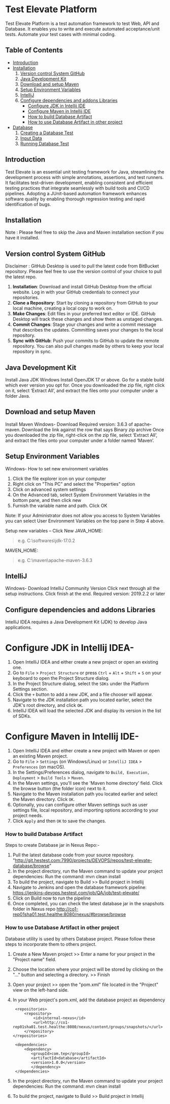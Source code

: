 # Test Elevate Platform

Test Elevate Platform is a test automation framework to test Web, API and Database.
It enables you to write and execute automated acceptance/unit tests.
Automate your test cases with minimal coding.

## Table of Contents
<ul>
	<li>
		<a href = "#introduction">Introduction</a>
	</li>
	<li>
		<a href = "#installation">Installation</a>
		<ol>
			<li><a href = "#version-control-System-GitHub">Version control System GitHub</a></li>	
			<li><a href = "#install-java-development-kit">Java Development Kit</a></li>
			<li><a href = "#download-and-setup-maven">Download and setup Maven</a></li>
			<li><a href = "#setup-environment-variables">Setup Environment Variables</a></li>
			<li><a href = "#intellij">IntelliJ</a></li>
			<li><a href = "#configure-dependencies-and-addons-libraries">Configure dependencies and addons Libraries</a>
		<ul>		
		<li><a href = "#intellij">Configure JDK in Intellij IDE</a></li>
		<li><a href = "#intellij">Configure Maven in Intellij IDE</a></li>
		<li><a href = "#intellij">How to build Database Artifact</a></li>	
		<li><a href = "#intellij">How to use Database Artifact in other project</a></li>
    </li>
		</ul>
		</ol>
	</li>
	<li>
		<a href = "#usage">Database</a>
		<ol>
			<li><a href = "#git">Creating a Database Test</a></li>
			<li><a href = "#git">Input Data</a></li>
			<li><a href = "#git">Running Database Test</a></li>
			</li>
		</ol>	
	</li>
</ul>
	


## Introduction

Test Elevate is an essential unit testing framework for Java, streamlining the development process with simple annotations, assertions, and test runners. It facilitates test-driven development, enabling consistent and efficient testing practices that integrate seamlessly with build tools and CI/CD pipelines. Adopting a JUnit-based automation framework enhances software quality by enabling thorough regression testing and rapid identification of bugs.

## Installation

Note : Please feel free to skip the Java and Maven installation section if you have it installed.

## Version control System GitHub

Disclaimer : GitHub Desktop is used to pull the latest code from BitBucket repository. Please feel free to use the version control of your choice to pull the latest repo.

1. **Installation**: Download and install GitHub Desktop from the official website. Log in with your GitHub credentials to connect your repositories.
2. **Clone a Repository**: Start by cloning a repository from GitHub to your local machine, creating a local copy to work on.
3. **Make Changes**: Edit files in your preferred text editor or IDE. GitHub Desktop will track these changes and show them as unstaged changes.
4. **Commit Changes**: Stage your changes and write a commit message that describes the updates. Committing saves your changes to the local repository.
5. **Sync with GitHub**: Push your commits to GitHub to update the remote repository. You can also pull changes made by others to keep your local repository in sync.

## Java Development Kit
Install Java JDK
Windows
Install OpenJDK 17 or above. Go for a stable build which ever version you opt for. Once you downloaded the zip file, right click on it, select ‘Extract All’, and extract the files onto your computer under a folder Java.

## Download and setup Maven
Install Maven
Windows- 
Download Required version: 3.6.3 of apache-maven. Download the link against the row that says Binary zip archive Once you downloaded the zip file, right-click on the zip file, select ‘Extract All’, and extract the files onto your computer under a folder named ‘Maven’.

## Setup Environment Variables
Windows- 
How to set new environment variables
1. Click the file explorer icon on your computer
2. Right click on "This PC" and select the "Properties" option
3. Click on advanced system settings
4. On the Advanced tab, select System Environment Variables in the bottom pane, and then click new
5. Furnish the variable name and path. Click OK

Note: If your Administrator does not allow you access to System Variables you can select User Environment Variables on the top pane in Step 4 above.

Setup new variables – Click New
JAVA_HOME: <path to your JDK folder containing bin>
  > e.g. C:\softwares\jdk-17.0.2
 
MAVEN_HOME: <Path to your Maven folder>
  > e.g. C:\maven\apache-maven-3.6.3

## IntelliJ
Windows- 
Download IntelliJ Community Version
Click next through all the setup instructions. Click finish at the end. Required version: 2019.2.2 or later

## Configure dependencies and addons Libraries

IntelliJ IDEA requires a Java Development Kit (JDK) to develop Java applications.

# Configure JDK in Intellij IDEA- 

1. Open IntelliJ IDEA and either create a new project or open an existing one.
2. Go to `File` > `Project Structure` or press `Ctrl` + `Alt` + `Shift` + `S` on your keyboard to open the Project Structure dialog.
3. In the Project Structure dialog, select the `SDKs` under the Platform Settings section.
4. Click the `+` button to add a new JDK, and a file chooser will appear.
5. Navigate to the JDK installation path you located earlier, select the JDK's root directory, and click `OK`.
6. IntelliJ IDEA will load the selected JDK and display its version in the list of SDKs.


# Configure Maven in Intellij IDE- 

1. Open IntelliJ IDEA and either create a new project with Maven or open an existing Maven project.
2. Go to `File` > `Settings` (on Windows/Linux) or `IntelliJ IDEA` > `Preferences` (on macOS).
3. In the Settings/Preferences dialog, navigate to `Build, Execution, Deployment` > `Build Tools` > `Maven`.
4. In the Maven settings, you'll see the 'Maven home directory' field. Click the browse button (the folder icon) next to it.
5. Navigate to the Maven installation path you located earlier and select the Maven directory. Click `OK`.
6. Optionally, you can configure other Maven settings such as user settings file, local repository, and importing options according to your project needs.
7. Click `Apply` and then `OK` to save the changes.


### How to build Database Artifact


Steps to create Database jar in Nexus Repo:-

1. Pull the latest database code from your source repository.
      "http://git.hestest.com:7990/projects/DEVOPS/repos/test-elevate-database/browse"
2. In the project directory, run the Maven command to update your project dependencies:
   Run the command: mvn clean install
3. To build the project, navigate to Build >> Build project in Intellij
4. Navigate to Jenkins and open the database framework pipeline:
   https://jenkins-devops.hestest.com/job/QA/job/test-elevate/
5. Click on Build now to run the pipeline
6. Once completed, you can check the latest database jar in the snapshots folder in Nexus repo
   http://co1-rep01sha01.test.healthe:8080/nexus/#browse/browse


### How to use Database Artifact in other project

Database utility is used by others Database project. Please follow these steps to incorporate them to others project.

1. Create a New Maven project >> Enter a name for your project in the "Project name" field.
2. Choose the location where your project will be stored by clicking on the "..." button and selecting a directory. >> Finish
3. Open your project >> open the "pom.xml" file located in the "Project" view on the left-hand side.
4. In your Web project's pom.xml, add the database project as dependency

		<repositories>
        	<repository>
				<id>internal-nexus</id>
				<url>http://co1-rep01sha01.test.healthe:8080/nexus/content/groups/snapshots/</url>
			</repository>
       </repositories>  

		<dependencies>
			<dependency>
			   <groupId>com.tep</groupId>
			   <artifactId>database</artifactId>
			   <version>1.0.0</version>
			   </dependency>
		</dependencies>

5. In the project directory, run the Maven command to update your project dependencies:
   Run the command: mvn clean install
6. To build the project, navigate to Build >> Build project in Intellij

   



  










